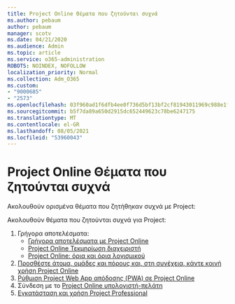 ```yaml
---
title: Project Online Θέματα που ζητούνται συχνά
ms.author: pebaum
author: pebaum
manager: scotv
ms.date: 04/21/2020
ms.audience: Admin
ms.topic: article
ms.service: o365-administration
ROBOTS: NOINDEX, NOFOLLOW
localization_priority: Normal
ms.collection: Adm_O365
ms.custom:
- "9000685"
- "2573"
ms.openlocfilehash: 03f960ad1f6dfb4ee0f736d5bf13bf2cf81943011969c988e1f49e9dfa12ea84
ms.sourcegitcommit: b5f7da89a650d2915dc652449623c78be6247175
ms.translationtype: MT
ms.contentlocale: el-GR
ms.lasthandoff: 08/05/2021
ms.locfileid: "53960043"
---
```

# <a name="project-online-frequently-requested-topics"></a>Project Online Θέματα που ζητούνται συχνά

Ακολουθούν ορισμένα θέματα που ζητήθηκαν συχνά με Project:

Ακολουθούν θέματα που ζητούνται συχνά για Project:
1.  Γρήγορα αποτελέσματα: 
    -   [Γρήγορα αποτελέσματα με Project Online](https://docs.microsoft.com/projectonline/get-started-with-project-online) 
    -   [Project Online Τεκμηρίωση διαχειριστή](https://docs.microsoft.com/projectonline/project-online) 
    -   [Project Online: όρια και όρια λογισμικού](https://docs.microsoft.com/ProjectOnline/project-online-software-boundaries-and-limits) 
2.  [Προσθέστε άτομα, ομάδες και πόρους και, στη συνέχεια, κάντε κοινή χρήση Project Online](https://docs.microsoft.com/projectonline/step-2-add-people-to-project-online) 
3.  [Ρύθμιση Project Web App απόδοσης (PWA) σε Project Online](https://docs.microsoft.com/projectonline/tune-project-online-performance)
4.  Σύνδεση με το [Project Online υπολογιστή-πελάτη](https://docs.microsoft.com/projectonline/connect-to-project-online-with-the-project-online-desktop-client) 
5.  [Εγκατάσταση και χρήση Project Professional](https://support.office.com/article/install-project-7059249b-d9fe-4d61-ab96-5c5bf435f281) 
